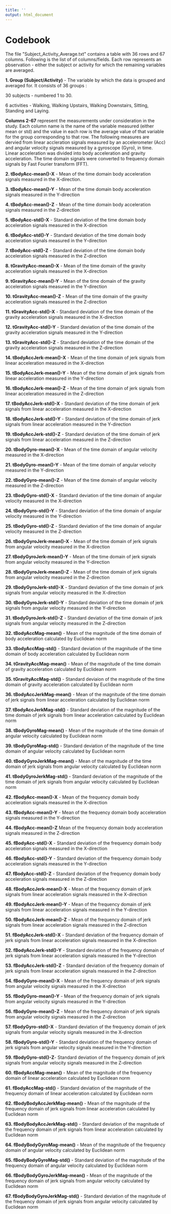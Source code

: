 ```yaml
---
title: ''
output: html_document
---
```


# Codebook
The file "Subject_Activity_Average.txt" contains a table with 36 rows and 67 columns. Following is the list of of columns/fields. Each row represents an pbservation - either the subject or activity for which the remaining variables are averaged.

**1. Group (Subject/Activity)** - The variable by which the data is grouped and averaged for. It consists of 36 groups :

30 subjects - numbered 1 to 30.

6 activities - Walking, Walking Upstairs, Walking Downstairs, Sitting, Standing and Laying.

**Columns 2-67** represent the measurements under consideration in the study. Each column name is the name of the variable measured (either mean or std) and the value in each row is the average value of that variable for the group corresponding to that row. The following measures are dervied from linear accleration signals measured by an accelerometer (Acc) and angular velocity signals measured by a gyroscope (Gyro), in time. Linear acceleration was divided into body acceleration and gravity acceleration.
The time domain signals were converted to frequency domain signals  by Fast Fourier transform (FFT).


**2. tBodyAcc-mean()-X** - Mean of the time domain body acceleration signals measured in the X-direction.

**3. tBodyAcc-mean()-Y** - Mean of the time domain body acceleration signals measured in the Y-direction

**4. tBodyAcc-mean()-Z** - Mean of the time domain body acceleration signals measured in the Z-direction

**5. tBodyAcc-std()-X** -  Standard deviation of the time domain body acceleration signals measured in the X-direction

**6. tBodyAcc-std()-Y** -  Standard deviation of the time domain body acceleration signals measured in the Y-direction

**7. tBodyAcc-std()-Z** -  Standard deviation of the time domain body acceleration signals measured in the Z-direction

**8. tGravityAcc-mean()-X** - Mean of the time domain of the gravity acceleration signals measured in the X-direction

**9. tGravityAcc-mean()-Y** - Mean of the time domain of the gravity acceleration signals measured in the Y-direction

**10. tGravityAcc-mean()-Z** - Mean of the time domain of the gravity acceleration signals measured in the Z-direction

**11. tGravityAcc-std()-X** - Standard deviation of the time domain of the gravity acceleration signals measured in the X-direction

**12. tGravityAcc-std()-Y** - Standard deviation of the time domain of the gravity acceleration signals measured in the Y-direction

**13. tGravityAcc-std()-Z** - Standard deviation of the time domain of the gravity acceleration signals measured in the Z-direction

**14. tBodyAccJerk-mean()-X** - Mean of the time domain of jerk signals from linear acceleration measured in the X-direction

**15. tBodyAccJerk-mean()-Y** - Mean of the time domain of jerk signals from linear acceleration measured in the Y-direction

**16. tBodyAccJerk-mean()-Z** - Mean of the time domain of jerk signals from linear acceleration measured in the Z-direction

**17. tBodyAccJerk-std()-X** - Standard deviation of the time domain of jerk signals from linear acceleration measured in the X-direction

**18. tBodyAccJerk-std()-Y** - Standard deviation of the time domain of jerk signals from linear acceleration measured in the Y-direction

**19. tBodyAccJerk-std()-Z** - Standard deviation of the time domain of jerk signals from linear acceleration measured in the Z-direction

**20. tBodyGyro-mean()-X** - Mean of the time domain of angular velocity measured in the X-direction

**21. tBodyGyro-mean()-Y** - Mean of the time domain of angular velocity measured in the Y-direction

**22. tBodyGyro-mean()-Z** - Mean of the time domain of angular velocity measured in the Z-direction

**23. tBodyGyro-std()-X** - Standard deviation of the time domain of angular velocity measured in the X-direction

**24. tBodyGyro-std()-Y** - Standard deviation of the time domain of angular velocity measured in the Y-direction

**25. tBodyGyro-std()-Z** - Standard deviation of the time domain of angular velocity measured in the Z-direction

**26. tBodyGyroJerk-mean()-X** - Mean of the time domain of jerk signals from angular velocity measured in the X-direction

**27. tBodyGyroJerk-mean()-Y** - Mean of the time domain of jerk signals from angular velocity measured in the Y-direction

**28. tBodyGyroJerk-mean()-Z** - Mean of the time domain of jerk signals from angular velocity measured in the Z-direction

**29. tBodyGyroJerk-std()-X** - Standard deviation of the time domain of jerk signals from angular velocity measured in the X-direction

**30. tBodyGyroJerk-std()-Y** - Standard deviation of the time domain of jerk signals from angular velocity measured in the Y-direction

**31. tBodyGyroJerk-std()-Z** - Standard deviation of the time domain of jerk signals from angular velocity measured in the Z-direction

**32. tBodyAccMag-mean()** - Mean of the magnitude of the time domain of body acceleration calculated by Euclidean norm

**33. tBodyAccMag-std()** - Standard deviation of the magnitude of the time domain of body acceleration calculated by Euclidean norm

**34. tGravityAccMag-mean()** - Mean of the magnitude of the time domain of gravity acceleration calculated by Euclidean norm

**35. tGravityAccMag-std()** - Standard deviaion of the magnitude of the time domain of gravity acceleration calculated by Euclidean norm

**36. tBodyAccJerkMag-mean()** - Mean of the magnitude of the time domain of jerk signals from linear acceleration calculated by Euclidean norm

**37. tBodyAccJerkMag-std()** - Standard deviation of the magnitude of the time domain of jerk signals from linear acceleration calculated by Euclidean norm

**38. tBodyGyroMag-mean()** - Mean of the magnitude of the time domain of angular velocity calculated by Euclidean norm

**39. tBodyGyroMag-std()** - Standard deviation of the magnitude of the time domain of angular velocity calculated by Euclidean norm

**40. tBodyGyroJerkMag-mean()** - Mean of the magnitude of the time domain of jerk signals from angular velocity calculated by Euclidean norm

**41. tBodyGyroJerkMag-std()** - Standard deviation of the magnitude of the time domain of jerk signals from angular velocity calculated by Euclidean norm

**42. fBodyAcc-mean()-X** - Mean of the frequency domain body acceleration signals measured in the X-direction

**43. fBodyAcc-mean()-Y** - Mean of the frequency domain body acceleration signals measured in the Y-direction

**44. fBodyAcc-mean()-Z** Mean of the frequency domain body acceleration signals measured in the Z-direction

**45. fBodyAcc-std()-X** - Standard deviation of the frequency domain body acceleration signals measured in the X-direction

**46. fBodyAcc-std()-Y** - Standard deviation of the frequency domain body acceleration signals measured in the Y-direction

**47. fBodyAcc-std()-Z** - Standard deviation of the frequency domain body acceleration signals measured in the Z-direction

**48. fBodyAccJerk-mean()-X** - Mean of the frequency domain of jerk signals from linear acceleration signals measured in the X-direction

**49. fBodyAccJerk-mean()-Y** - Mean of the frequency domain of jerk signals from linear acceleration signals measured in the Y-direction

**50. fBodyAccJerk-mean()-Z** - Mean of the frequency domain of jerk signals from linear acceleration signals measured in the Z-direction

**51. fBodyAccJerk-std()-X** - Standard deviation of the frequency domain of jerk signals from linear acceleration signals measured in the X-direction

**52. fBodyAccJerk-std()-Y** - Standard deviation of the frequency domain of jerk signals from linear acceleration signals measured in the Y-direction

**53. fBodyAccJerk-std()-Z** - Standard deviation of the frequency domain of jerk signals from linear acceleration signals measured in the Z-direction

**54. fBodyGyro-mean()-X** - Mean of the frequency domain of jerk signals from angular velocity signals measured in the X-direction

**55. fBodyGyro-mean()-Y** - Mean of the frequency domain of jerk signals from angular velocity signals measured in the Y-direction

**56. fBodyGyro-mean()-Z** - Mean of the frequency domain of jerk signals from angular velocity signals measured in the Z-direction

**57. fBodyGyro-std()-X** - Standard deviation of the frequency domain of jerk signals from angular velocity signals measured in the X-direction

**58. fBodyGyro-std()-Y** - Standard deviation of the frequency domain of jerk signals from angular velocity signals measured in the Y-direction

**59. fBodyGyro-std()-Z**- Standard deviation of the frequency domain of jerk signals from angular velocity signals measured in the Z-direction

**60. fBodyAccMag-mean()** - Mean of the magnitude of the frequency domain of linear acceleration calculated by Euclidean norm

**61. fBodyAccMag-std()** - Standard deviation of the magnitude of the frequency domain of linear acceleration calculated by Euclidean norm

**62. fBodyBodyAccJerkMag-mean()** - Mean of the magnitude of the frequency domain of jerk signals from linear acceleration calculated by Euclidean norm

**63. fBodyBodyAccJerkMag-std()** - Standard deviation of the magnitude of the frequency domain of jerk signals from linear acceleration calculated by Euclidean norm

**64. fBodyBodyGyroMag-mean()** - Mean of the magnitude of the frequency domain of angular velocity calculated by Euclidean norm

**65. fBodyBodyGyroMag-std()** - Standard deviation of the magnitude of the frequency domain of angular velocity calculated by Euclidean norm

**66. fBodyBodyGyroJerkMag-mean()** - Mean of the magnitude of the frequency domain of jerk signals from angular velocity calculated by Euclidean norm

**67. fBodyBodyGyroJerkMag-std()** - Standard deviation of the magnitude of the frequency domain of jerk signals from angular velocity calculated by Euclidean norm
